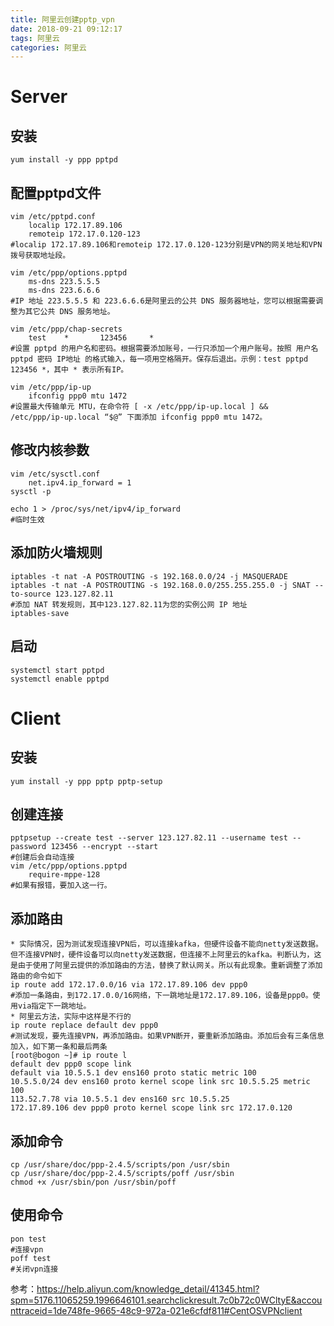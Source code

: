 ```yaml
---
title: 阿里云创建pptp_vpn
date: 2018-09-21 09:12:17
tags: 阿里云
categories: 阿里云
---
```




# Server

## 安装

```shell
yum install -y ppp pptpd
```

## 配置pptpd文件

```shell
vim /etc/pptpd.conf
	localip 172.17.89.106
	remoteip 172.17.0.120-123
#localip 172.17.89.106和remoteip 172.17.0.120-123分别是VPN的网关地址和VPN拨号获取地址段。

vim /etc/ppp/options.pptpd
	ms-dns 223.5.5.5
	ms-dns 223.6.6.6
#IP 地址 223.5.5.5 和 223.6.6.6是阿里云的公共 DNS 服务器地址，您可以根据需要调整为其它公共 DNS 服务地址。

vim /etc/ppp/chap-secrets
	test    *       123456     *
#设置 pptpd 的用户名和密码。根据需要添加账号，一行只添加一个用户账号。按照 用户名 pptpd 密码 IP地址 的格式输入，每一项用空格隔开。保存后退出。示例：test pptpd 123456 *，其中 * 表示所有IP。

vim /etc/ppp/ip-up
	ifconfig ppp0 mtu 1472
#设置最大传输单元 MTU，在命令符 [ -x /etc/ppp/ip-up.local ] && /etc/ppp/ip-up.local “$@” 下面添加 ifconfig ppp0 mtu 1472。
```

## 修改内核参数

```shell
vim /etc/sysctl.conf
	net.ipv4.ip_forward = 1
sysctl -p

echo 1 > /proc/sys/net/ipv4/ip_forward
#临时生效
```

## 添加防火墙规则

```shell
iptables -t nat -A POSTROUTING -s 192.168.0.0/24 -j MASQUERADE
iptables -t nat -A POSTROUTING -s 192.168.0.0/255.255.255.0 -j SNAT --to-source 123.127.82.11
#添加 NAT 转发规则，其中123.127.82.11为您的实例公网 IP 地址
iptables-save
```

## 启动

```shell
systemctl start pptpd
systemctl enable pptpd
```



# Client

## 安装

```shell
yum install -y ppp pptp pptp-setup
```

## 创建连接

```shell
pptpsetup --create test --server 123.127.82.11 --username test --password 123456 --encrypt --start
#创建后会自动连接
vim /etc/ppp/options.pptpd
	require-mppe-128
#如果有报错，要加入这一行。
```

## 添加路由

```shell
* 实际情况，因为测试发现连接VPN后，可以连接kafka，但硬件设备不能向netty发送数据。但不连接VPN时，硬件设备可以向netty发送数据，但连接不上阿里云的kafka。判断认为，这是由于使用了阿里云提供的添加路由的方法，替换了默认网关。所以有此现象。重新调整了添加路由的命令如下
ip route add 172.17.0.0/16 via 172.17.89.106 dev ppp0
#添加一条路由，到172.17.0.0/16网络，下一跳地址是172.17.89.106，设备是ppp0。使用via指定下一跳地址。
* 阿里云方法，实际中这样是不行的
ip route replace default dev ppp0
#测试发现，要先连接VPN，再添加路由。如果VPN断开，要重新添加路由。添加后会有三条信息加入，如下第一条和最后两条
[root@bogon ~]# ip route l
default dev ppp0 scope link 
default via 10.5.5.1 dev ens160 proto static metric 100 
10.5.5.0/24 dev ens160 proto kernel scope link src 10.5.5.25 metric 100 
113.52.7.78 via 10.5.5.1 dev ens160 src 10.5.5.25 
172.17.89.106 dev ppp0 proto kernel scope link src 172.17.0.120 
```

## 添加命令

```shell
cp /usr/share/doc/ppp-2.4.5/scripts/pon /usr/sbin
cp /usr/share/doc/ppp-2.4.5/scripts/poff /usr/sbin
chmod +x /usr/sbin/pon /usr/sbin/poff
```

## 使用命令

```shell
pon test
#连接vpn
poff test
#关闭vpn连接
```

参考：https://help.aliyun.com/knowledge_detail/41345.html?spm=5176.11065259.1996646101.searchclickresult.7c0b72c0WCltyE&accounttraceid=1de748fe-9665-48c9-972a-021e6cfdf811#CentOSVPNclient